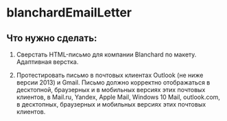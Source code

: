 # blanchardEmailLetter

## Что нужно сделать:
1. Сверстать HTML-письмо для компании Blanchard по макету. Адаптивная верстка.

2. Протестировать письмо в почтовых клиентах Outlook (не ниже версии 2013) и Gmail. Письмо должно корректно отображаться в десктопной, браузерных и в мобильных версиях этих почтовых клиентов, в Mail.ru, Yandex, Apple Mail, Windows 10 Mail, outlook.com, в десктопных, браузерных и мобильных версиях этих почтовых клиентов.
